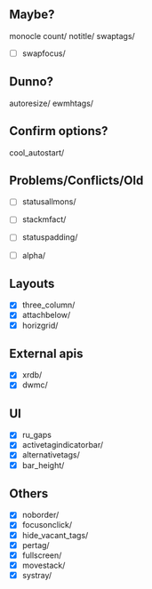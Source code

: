 ## Maybe?
monocle count/
notitle/
swaptags/
  - [ ] swapfocus/

## Dunno?
autoresize/
ewmhtags/

## Confirm options?
cool_autostart/

## Problems/Conflicts/Old
  - [ ] statusallmons/
  - [ ] stackmfact/
  - [ ] statuspadding/
  - [ ] alpha/


## Layouts
  - [X] three_column/
  - [X] attachbelow/
  - [X] horizgrid/
## External apis
  - [X] xrdb/
  - [X] dwmc/
## UI
  - [X] ru_gaps
  - [X] activetagindicatorbar/
  - [X] alternativetags/
  - [X] bar_height/
## Others
  - [X] noborder/
  - [X] focusonclick/
  - [X] hide_vacant_tags/
  - [X] pertag/
  - [X] fullscreen/
  - [X] movestack/
  - [X] systray/
